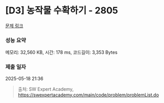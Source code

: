 # [D3] 농작물 수확하기 - 2805 

[문제 링크](https://swexpertacademy.com/main/code/problem/problemDetail.do?contestProbId=AV7GLXqKAWYDFAXB) 

### 성능 요약

메모리: 32,560 KB, 시간: 178 ms, 코드길이: 3,353 Bytes

### 제출 일자

2025-05-18 21:36



> 출처: SW Expert Academy, https://swexpertacademy.com/main/code/problem/problemList.do